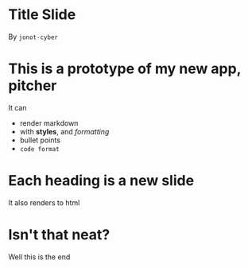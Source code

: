 # Title Slide
By `jonot-cyber`

# This is a prototype of my new app, pitcher
It can
- render markdown
- with **styles**, and _formatting_
- bullet points
- `code format`

# Each heading is a new slide
It also renders to html

# Isn't that neat?
Well this is the end
